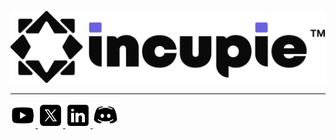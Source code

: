 <p align="left">
  <a href="https://incupie.com">
    <picture>
      <source media="(prefers-color-scheme: dark)" srcset="assets/images/incupie_dark.svg">
      <img alt="incupie" src="assets/images/incupie_light.svg">
    </picture>
  </a>
</p>

<hr>



<p align="left">
  <a href="https://www.youtube.com/@incupie">
    <picture>
      <source media="(prefers-color-scheme: dark)" srcset="assets/icons/yt_dark.svg">
      <img alt="incupie" src="assets/icons/yt_light.svg" height="40px">
    </picture>
  </a>
  <a href="https://x.com/incupie">
    <picture>
      <source media="(prefers-color-scheme: dark)" srcset="assets/icons/x_dark.svg">
      <img alt="incupie" src="assets/icons/x_light.svg" height="40px">
    </picture>
  </a>
  <a href="https://www.linkedin.com/company/incupie">
    <picture>
      <source media="(prefers-color-scheme: dark)" srcset="assets/icons/linkedin_dark.svg">
      <img alt="incupie" src="assets/icons/linkedin_light.svg" height="40px">
    </picture>
  </a>
   <a href="https://discord.gg/7WsMfhweUs">
    <picture>
      <source media="(prefers-color-scheme: dark)" srcset="assets/icons/discord_dark.svg">
      <img alt="incupie" src="assets/icons/discord_light.svg" height="40px">
    </picture>
  </a>
</p>